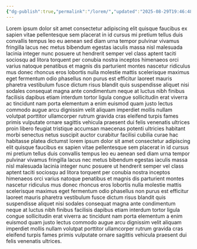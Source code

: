 ```yaml
---
{"dg-publish":true,"permalink":"/lorem/","updated":"2025-08-29T19:46:48.928+01:00"}
---
```


Lorem ipsum dolor sit amet consectetur adipiscing elit quisque faucibus ex sapien vitae pellentesque sem placerat in id cursus mi pretium tellus duis convallis tempus leo eu aenean sed diam urna tempor pulvinar vivamus fringilla lacus nec metus bibendum egestas iaculis massa nisl malesuada lacinia integer nunc posuere ut hendrerit semper vel class aptent taciti sociosqu ad litora torquent per conubia nostra inceptos himenaeos orci varius natoque penatibus et magnis dis parturient montes nascetur ridiculus mus donec rhoncus eros lobortis nulla molestie mattis scelerisque maximus eget fermentum odio phasellus non purus est efficitur laoreet mauris pharetra vestibulum fusce dictum risus blandit quis suspendisse aliquet nisi sodales consequat magna ante condimentum neque at luctus nibh finibus facilisis dapibus etiam interdum tortor ligula congue sollicitudin erat viverra ac tincidunt nam porta elementum a enim euismod quam justo lectus commodo augue arcu dignissim velit aliquam imperdiet mollis nullam volutpat porttitor ullamcorper rutrum gravida cras eleifend turpis fames primis vulputate ornare sagittis vehicula praesent dui felis venenatis ultrices proin libero feugiat tristique accumsan maecenas potenti ultricies habitant morbi senectus netus suscipit auctor curabitur facilisi cubilia curae hac habitasse platea dictumst lorem ipsum dolor sit amet consectetur adipiscing elit quisque faucibus ex sapien vitae pellentesque sem placerat in id cursus mi pretium tellus duis convallis tempus leo eu aenean sed diam urna tempor pulvinar vivamus fringilla lacus nec metus bibendum egestas iaculis massa nisl malesuada lacinia integer nunc posuere ut hendrerit semper vel class aptent taciti sociosqu ad litora torquent per conubia nostra inceptos himenaeos orci varius natoque penatibus et magnis dis parturient montes nascetur ridiculus mus donec rhoncus eros lobortis nulla molestie mattis scelerisque maximus eget fermentum odio phasellus non purus est efficitur laoreet mauris pharetra vestibulum fusce dictum risus blandit quis suspendisse aliquet nisi sodales consequat magna ante condimentum neque at luctus nibh finibus facilisis dapibus etiam interdum tortor ligula congue sollicitudin erat viverra ac tincidunt nam porta elementum a enim euismod quam justo lectus commodo augue arcu dignissim velit aliquam imperdiet mollis nullam volutpat porttitor ullamcorper rutrum gravida cras eleifend turpis fames primis vulputate ornare sagittis vehicula praesent dui felis venenatis ultrices.